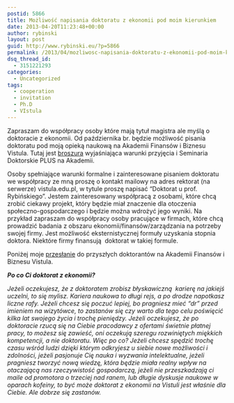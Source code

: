 ```yaml
---
postid: 5866
title: Możliwość napisania doktoratu z ekonomii pod moim kierunkiem
date: 2013-04-20T11:23:48+00:00
author: rybinski
layout: post
guid: http://www.rybinski.eu/?p=5866
permalink: /2013/04/mozliwosc-napisania-doktoratu-z-ekonomii-pod-moim-kierunkiem/
dsq_thread_id:
  - 3151221293
categories:
  - Uncategorized
tags:
  - cooperation
  - invitation
  - Ph.D
  - VIstula
---
```

Zapraszam do współpracy osoby które mają tytuł magistra ale myślą o doktoracie z ekonomii. Od października br. będzie możliwość pisania doktoratu pod moją opieką naukową na Akademii Finansów i Biznesu Vistula. Tutaj jest [broszura](http://resources.rybinski.eu/resources/viewResource:acb46466-a9a0-11e2-9571-001b24eff4d8) wyjaśniająca warunki przyjęcia i Seminaria Doktorskie PLUS na Akademii.

Osoby spełniające warunki formalne i zainteresowane pisaniem doktoratu we współpracy ze mną proszę o kontakt mailowy na adres rektorat (na serwerze) vistula.edu.pl, w tytule proszę napisać “Doktorat u prof. Rybińskiego”. Jestem zainteresowany współpracą z osobami, które chcą zrobić ciekawy projekt, który będzie miał znaczenie dla otoczenia społeczno-gospodarczego i będzie można wdrożyć jego wyniki. Na przykład zapraszam do współpracy osoby pracujące w firmach, które chcą prowadzić badania z obszaru ekonomii/finansów/zarządzania na potrzeby swojej firmy. Jest możliwość eksternistycznej formuły uzyskania stopnia doktora. Niektóre firmy finansują  doktorat w takiej formule.

Poniżej moje [przesłanie](http://www.i.vistula.edu.pl/phd/content/od-rektora) do przyszłych doktorantów na Akademii Finansów i Biznesu Vistula.

_**Po co Ci doktorat z ekonomii?**_

_Jeżeli oczekujesz, że z doktoratem zrobisz błyskawiczną  karierę na jakiejś uczelni, to się mylisz. Kariera naukowa to długi rejs, a po drodze napotkasz liczne rafy. Jeżeli chcesz się poczuć lepiej, bo pragniesz mieć “dr” przed imieniem na wizytówce, to zastanów się czy warto dla tego celu poświęcić kilka lat swojego życia i trochę pieniędzy. Jeżeli oczekujesz, że po doktoracie rzucą się na Ciebie pracodawcy z ofertami świetnie płatnej pracy, to możesz się zawieść, oni oczekują szeregu rozwiniętych miękkich kompetencji, a nie doktoratu. Więc po co? Jeżeli chcesz spędzić trochę czasu wśród ludzi dzięki którym odkryjesz u siebie nowe możliwości i zdolności, jeżeli pasjonuje Cię nauka i wyzwania intelektualne, jeżeli pragniesz tworzyć nową wiedzę, która będzie miała realny wpływ na otaczającą nas rzeczywistość gospodarczą, jeżeli nie przeszkadzają ci maile od promotora o trzeciej nad ranem, lub długie dyskusje naukowe w oparach kofeiny, to być może doktorat z ekonomii na Vistuli jest właśnie dla Ciebie. Ale dobrze się zastanów._
